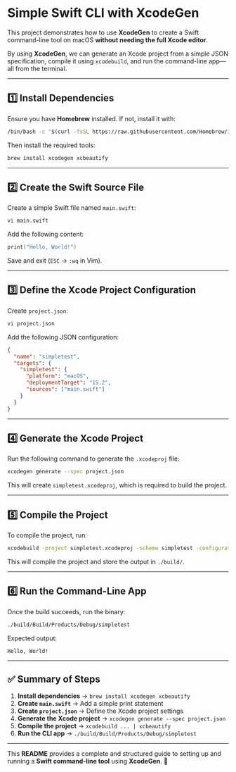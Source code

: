 # Simple Swift CLI with XcodeGen

This project demonstrates how to use **XcodeGen** to create a Swift command-line tool on macOS **without needing the full Xcode editor**.

By using **XcodeGen**, we can generate an Xcode project from a simple JSON specification, compile it using `xcodebuild`, and run the command-line app—all from the terminal.

---

## 1️⃣ Install Dependencies

Ensure you have **Homebrew** installed. If not, install it with:
```sh
/bin/bash -c "$(curl -fsSL https://raw.githubusercontent.com/Homebrew/install/HEAD/install.sh)"
```

Then install the required tools:
```sh
brew install xcodegen xcbeautify
```

---

## 2️⃣ Create the Swift Source File

Create a simple Swift file named `main.swift`:
```sh
vi main.swift
```

Add the following content:
```swift
print("Hello, World!")
```

Save and exit (`ESC` → `:wq` in Vim).

---

## 3️⃣ Define the Xcode Project Configuration

Create `project.json`:
```sh
vi project.json
```

Add the following JSON configuration:
```json
{
  "name": "simpletest",
  "targets": {
    "simpletest": {
      "platform": "macOS",
      "deploymentTarget": "15.2",
      "sources": ["main.swift"]
    }
  }
}
```

---

## 4️⃣ Generate the Xcode Project

Run the following command to generate the `.xcodeproj` file:
```sh
xcodegen generate --spec project.json
```

This will create `simpletest.xcodeproj`, which is required to build the project.

---

## 5️⃣ Compile the Project

To compile the project, run:
```sh
xcodebuild -project simpletest.xcodeproj -scheme simpletest -configuration Debug -derivedDataPath ./build | xcbeautify
```

This will compile the project and store the output in `./build/`.

---

## 6️⃣ Run the Command-Line App

Once the build succeeds, run the binary:
```sh
./build/Build/Products/Debug/simpletest
```

Expected output:
```
Hello, World!
```

---

## ✅ Summary of Steps

1. **Install dependencies** → `brew install xcodegen xcbeautify`
2. **Create `main.swift`** → Add a simple print statement
3. **Create `project.json`** → Define the Xcode project settings
4. **Generate the Xcode project** → `xcodegen generate --spec project.json`
5. **Compile the project** → `xcodebuild ... | xcbeautify`
6. **Run the CLI app** → `./build/Build/Products/Debug/simpletest`

---

This **README** provides a complete and structured guide to setting up and running a **Swift command-line tool** using **XcodeGen**. 🚀

